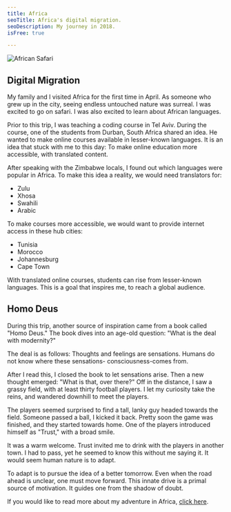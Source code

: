 ```yaml
---
title: Africa
seoTitle: Africa's digital migration.
seoDescription: My journey in 2018.
isFree: true

---
```


![African Safari](https://cdn-images-1.medium.com/max/1600/1*CDa9YbjtoZ0atrd7TKjN7Q.png "African Safari")

## Digital Migration

My family and I visited Africa for the first time in April. As someone who grew up in the city, seeing endless untouched nature was surreal. I was excited to go on safari. I was also excited to learn about African languages.

Prior to this trip, I was teaching a coding course in Tel Aviv. During the course, one of the students from Durban, South Africa shared an idea. He wanted to make online courses available in lesser-known languages. It is an idea that stuck with me to this day: To make online education more accessible, with translated content. 

After speaking with the Zimbabwe locals, I found out which languages were popular in Africa. To make this idea a reality, we would need translators for:

- Zulu
- Xhosa
- Swahili
- Arabic 

To make courses more accessible, we would want to provide internet access in these hub cities:

- Tunisia 
- Morocco
- Johannesburg
- Cape Town

With translated online courses, students can rise from lesser-known languages. This is a goal that inspires me, to reach a global audience. 

## Homo Deus

During this trip, another source of inspiration came from a book called "Homo Deus." The book dives into an age-old question: "What is the deal with modernity?"

The deal is as follows: Thoughts and feelings are sensations. Humans do not know where these sensations- consciousness-comes from. 

After I read this, I closed the book to let sensations arise. Then a new thought emerged: "What is that, over there?" Off in the distance, I saw a grassy field, with at least thirty football players. I let my curiosity take the reins, and wandered downhill to meet the players.

The players seemed surprised to find a tall, lanky guy headed towards the field. Someone passed a ball, I kicked it back. Pretty soon the game was finished, and they started towards home. One of the players introduced himself as "Trust," with a broad smile.

It was a warm welcome. Trust invited me to drink with the players in another town. I had to pass, yet he seemed to know this without me saying it. It would seem human nature is to adapt. 

To adapt is to pursue the idea of a better tomorrow. Even when the road ahead is unclear, one must move forward. This innate drive is a primal source of motivation. It guides one from the shadow of doubt. 

If you would like to read more about my adventure in Africa, [click here](https://medium.com/@michaelstromer/wakanda-forever-28cc2116aeb2).